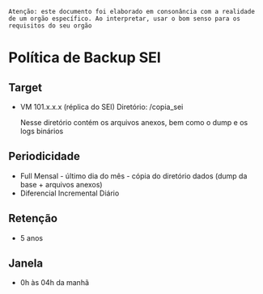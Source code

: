 	Atenção: este documento foi elaborado em consonância com a realidade de um orgão específico. Ao interpretar, usar o bom senso para os requisitos do seu orgão

# Política de Backup SEI

## Target

- VM 101.x.x.x (réplica do SEI)
  Diretório: /copia_sei

  Nesse diretório contém os arquivos anexos, bem como o dump e os logs binários

## Periodicidade

- Full Mensal - último dia do mês - cópia do diretório dados (dump da base + arquivos anexos)
- Diferencial Incremental Diário

## Retenção
- 5 anos

## Janela

- 0h às 04h da manhã

